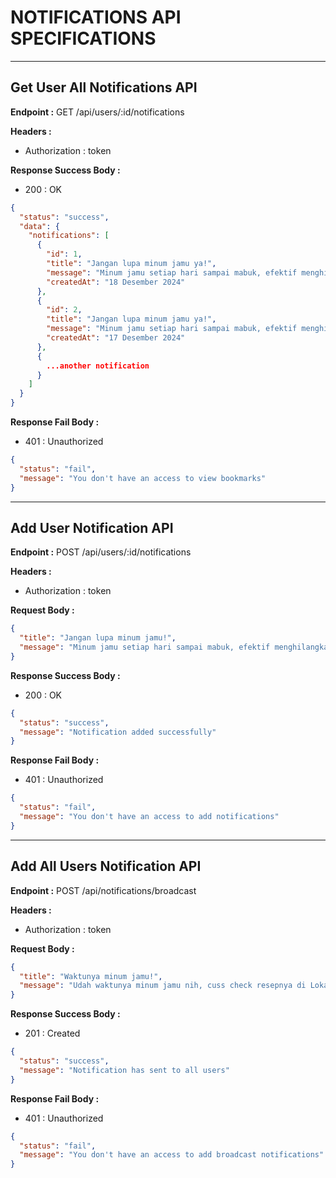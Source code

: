 # NOTIFICATIONS API SPECIFICATIONS

---

## Get User All Notifications API

**Endpoint :** GET /api/users/:id/notifications

**Headers :**

- Authorization : token

**Response Success Body :**

- 200 : OK

```json
{
  "status": "success",
  "data": {
    "notifications": [
      {
        "id": 1,
        "title": "Jangan lupa minum jamu ya!",
        "message": "Minum jamu setiap hari sampai mabuk, efektif menghilangkan stress dan penyakit",
        "createdAt": "18 Desember 2024"
      },
      {
        "id": 2,
        "title": "Jangan lupa minum jamu ya!",
        "message": "Minum jamu setiap hari sampai mabuk, efektif menghilangkan stress dan penyakit",
        "createdAt": "17 Desember 2024"
      },
      {
        ...another notification
      }
    ]
  }
}
```

**Response Fail Body :**

- 401 : Unauthorized

```json
{
  "status": "fail",
  "message": "You don't have an access to view bookmarks"
}
```

---

## Add User Notification API

**Endpoint :** POST /api/users/:id/notifications

**Headers :**
- Authorization : token

**Request Body :**

```json
{
  "title": "Jangan lupa minum jamu!",
  "message": "Minum jamu setiap hari sampai mabuk, efektif menghilangkan stress dan penyakit"
}
```

**Response Success Body :**

- 200 : OK

```json
{
  "status": "success",
  "message": "Notification added successfully"
}
```

**Response Fail Body :**

- 401 : Unauthorized

```json
{
  "status": "fail",
  "message": "You don't have an access to add notifications"
}
```

---

## Add All Users Notification API

**Endpoint :** POST /api/notifications/broadcast

**Headers :**
- Authorization : token

**Request Body :**

```json
{
  "title": "Waktunya minum jamu!",
  "message": "Udah waktunya minum jamu nih, cuss check resepnya di Loka Jamu!",
}
```

**Response Success Body :**

- 201 : Created

```json
{
  "status": "success",
  "message": "Notification has sent to all users"
}
```

**Response Fail Body :**

- 401 : Unauthorized

```json
{
  "status": "fail",
  "message": "You don't have an access to add broadcast notifications"
}
```